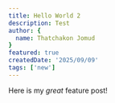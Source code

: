 ```yaml
---
title: Hello World 2
description: Test
author: {
  name: Thatchakon Jomud
}
featured: true
createdDate: '2025/09/09'
tags: ['new']
---
```


Here is my _great_ feature post!


